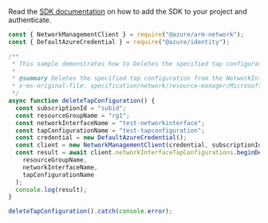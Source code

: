 Read the [SDK documentation](https://github.com/Azure/azure-sdk-for-js/blob/%40azure%2Farm-network_28.0.0/sdk/network/arm-network/README.md) on how to add the SDK to your project and authenticate.

```javascript
const { NetworkManagementClient } = require("@azure/arm-network");
const { DefaultAzureCredential } = require("@azure/identity");

/**
 * This sample demonstrates how to Deletes the specified tap configuration from the NetworkInterface.
 *
 * @summary Deletes the specified tap configuration from the NetworkInterface.
 * x-ms-original-file: specification/network/resource-manager/Microsoft.Network/stable/2021-08-01/examples/NetworkInterfaceTapConfigurationDelete.json
 */
async function deleteTapConfiguration() {
  const subscriptionId = "subid";
  const resourceGroupName = "rg1";
  const networkInterfaceName = "test-networkinterface";
  const tapConfigurationName = "test-tapconfiguration";
  const credential = new DefaultAzureCredential();
  const client = new NetworkManagementClient(credential, subscriptionId);
  const result = await client.networkInterfaceTapConfigurations.beginDeleteAndWait(
    resourceGroupName,
    networkInterfaceName,
    tapConfigurationName
  );
  console.log(result);
}

deleteTapConfiguration().catch(console.error);
```
